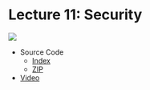 # Lecture 11: Security

[![](https://cdn.cs50.net/web/2018/spring/lectures/11/lecture11-360p.png)](https://video.cs50.net/web/2018/spring/lectures/11)

- Source Code
    - [Index](https://cdn.cs50.net/web/2018/spring/lectures/11/src11/)
    - [ZIP](https://cdn.cs50.net/web/2018/spring/lectures/11/src11.zip)
- [Video](https://video.cs50.net/web/2018/spring/lectures/11)